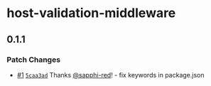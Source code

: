 # host-validation-middleware

## 0.1.1

### Patch Changes

- [#1](https://github.com/sapphi-red/host-validation-middleware/pull/1) [`5caa3ad`](https://github.com/sapphi-red/host-validation-middleware/commit/5caa3ad69bc071b7ed4cef719e1ac2e676c06d9d) Thanks [@sapphi-red](https://github.com/sapphi-red)! - fix keywords in package.json
